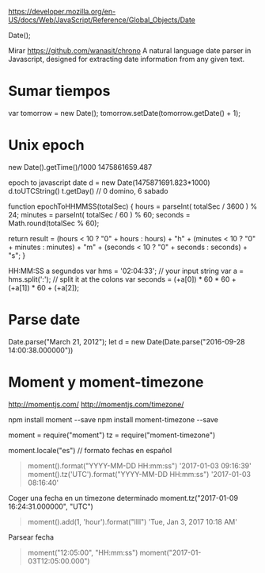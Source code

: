 https://developer.mozilla.org/en-US/docs/Web/JavaScript/Reference/Global_Objects/Date

Date();

Mirar https://github.com/wanasit/chrono
A natural language date parser in Javascript, designed for extracting date information from any given text.



# Sumar tiempos
var tomorrow = new Date();
tomorrow.setDate(tomorrow.getDate() + 1);


# Unix epoch
new Date().getTime()/1000
1475861659.487

epoch to javascript date
d = new Date(1475871691.823*1000)
d.toUTCString()
t.getDay() // 0 domino, 6 sabado


function epochToHHMMSS(totalSec) {
  hours = parseInt( totalSec / 3600 ) % 24;
  minutes = parseInt( totalSec / 60 ) % 60;
  seconds = Math.round(totalSec % 60);

  return result = (hours < 10 ? "0" + hours : hours) + "h" + (minutes < 10 ? "0" + minutes : minutes) + "m" + (seconds  < 10 ? "0" + seconds : seconds) + "s";
}


HH:MM:SS a segundos
var hms = '02:04:33';   // your input string
var a = hms.split(':'); // split it at the colons
var seconds = (+a[0]) * 60 * 60 + (+a[1]) * 60 + (+a[2]);



# Parse date
Date.parse("March 21, 2012");
let d = new Date(Date.parse("2016-09-28 14:00:38.000000"))


# Moment y moment-timezone
http://momentjs.com/
http://momentjs.com/timezone/

npm install moment --save
npm install moment-timezone --save


moment = require("moment")
tz = require("moment-timezone")

moment.locale("es") // formato fechas en español

> moment().format("YYYY-MM-DD HH:mm:ss")
'2017-01-03 09:16:39'
> moment().tz('UTC').format("YYYY-MM-DD HH:mm:ss")
'2017-01-03 08:16:40'

Coger una fecha en un timezone determinado
moment.tz("2017-01-09 16:24:31.000000", "UTC")


> moment().add(1, 'hour').format("llll")
'Tue, Jan 3, 2017 10:18 AM'

Parsear fecha
> moment("12:05:00", "HH:mm:ss")
moment("2017-01-03T12:05:00.000")
